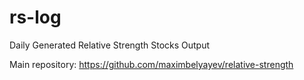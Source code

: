 # rs-log
Daily Generated Relative Strength Stocks Output 

Main repository: https://github.com/maximbelyayev/relative-strength
